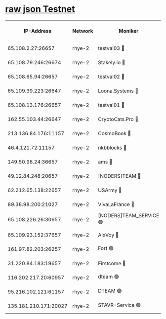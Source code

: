 
[raw json Testnet](https://rpc-check.quickt.stavr.tech/quickt/rpc-quickt-result.json)
=


<table><tr><th>IP-Address</th><th>Network</th><th>Moniker</th><th>Latest Block Height</th><th>Earliest Block Height</th><th>Catching Up</th><th>Tx Index</th><th>Voting Power</th><th>Scan Time</th></tr><tr><td>65.108.2.27:26657</td><td>rhye-2</td><td>testval03 🔴</td><td>531177</td><td>1</td><td>False</td><td>on</td><td>11002050</td><td>2024-01-27T12:44:19.336382994UTC</td></tr><tr><td>65.108.79.246:26674</td><td>rhye-2</td><td>Stakely.io 🔴</td><td>531177</td><td>1</td><td>False</td><td>on</td><td>10010</td><td>2024-01-27T12:44:21.873731700UTC</td></tr><tr><td>65.108.65.94:26657</td><td>rhye-2</td><td>testval02 🔴</td><td>531178</td><td>1</td><td>False</td><td>on</td><td>11002050</td><td>2024-01-27T12:44:24.733508913UTC</td></tr><tr><td>65.109.39.223:26647</td><td>rhye-2</td><td>Loona.Systems 🔴</td><td>531179</td><td>1</td><td>False</td><td>off</td><td>86949</td><td>2024-01-27T12:44:27.569631605UTC</td></tr><tr><td>65.108.13.176:26657</td><td>rhye-2</td><td>testval01 🔴</td><td>531179</td><td>1</td><td>False</td><td>on</td><td>13082010</td><td>2024-01-27T12:44:28.323683572UTC</td></tr><tr><td>162.55.103.44:26647</td><td>rhye-2</td><td>CryptoCats.Pro 🔴</td><td>531185</td><td>1</td><td>False</td><td>off</td><td>9999</td><td>2024-01-27T12:45:00.972189165UTC</td></tr><tr><td>213.136.84.176:11157</td><td>rhye-2</td><td>CosmoBook 🔴</td><td>531184</td><td>65301</td><td>False</td><td>off</td><td>1528057</td><td>2024-01-27T12:44:54.565429934UTC</td></tr><tr><td>46.4.121.72:11157</td><td>rhye-2</td><td>nkbblocks 🔴</td><td>531176</td><td>70101</td><td>False</td><td>off</td><td>81491</td><td>2024-01-27T12:44:11.050763672UTC</td></tr><tr><td>149.50.96.24:36657</td><td>rhye-2</td><td>ams 🔴</td><td>531182</td><td>133501</td><td>False</td><td>on</td><td>10786</td><td>2024-01-27T12:44:43.858521622UTC</td></tr><tr><td>49.12.84.248:20657</td><td>rhye-2</td><td>[NODERS]TEAM 🔴</td><td>531181</td><td>146001</td><td>False</td><td>on</td><td>59690</td><td>2024-01-27T12:44:41.414863719UTC</td></tr><tr><td>62.212.65.138:22657</td><td>rhye-2</td><td>USArmy 🔴</td><td>531177</td><td>198001</td><td>False</td><td>on</td><td>59069</td><td>2024-01-27T12:44:18.388744129UTC</td></tr><tr><td>89.38.98.200:21027</td><td>rhye-2</td><td>VivaLaFrance 🔴</td><td>531176</td><td>220501</td><td>False</td><td>off</td><td>10000</td><td>2024-01-27T12:44:13.595771980UTC</td></tr><tr><td>65.108.226.26:30657</td><td>rhye-2</td><td>[NODERS]TEAM_SERVICE 🟢</td><td>531179</td><td>241501</td><td>False</td><td>on</td><td>0</td><td>2024-01-27T12:44:27.918711829UTC</td></tr><tr><td>65.109.93.152:37657</td><td>rhye-2</td><td>AlxVoy 🔴</td><td>531176</td><td>315173</td><td>False</td><td>on</td><td>143351</td><td>2024-01-27T12:44:16.003945351UTC</td></tr><tr><td>161.97.82.203:26257</td><td>rhye-2</td><td>Fort 🟢</td><td>531175</td><td>330438</td><td>False</td><td>on</td><td>0</td><td>2024-01-27T12:44:10.760656297UTC</td></tr><tr><td>31.220.84.183:19657</td><td>rhye-2</td><td>Firstcome 🔴</td><td>531177</td><td>409501</td><td>False</td><td>off</td><td>724902</td><td>2024-01-27T12:44:18.843259007UTC</td></tr><tr><td>116.202.217.20:60957</td><td>rhye-2</td><td>dteam 🟢</td><td>531178</td><td>421794</td><td>False</td><td>on</td><td>0</td><td>2024-01-27T12:44:25.104576815UTC</td></tr><tr><td>95.216.102.121:61157</td><td>rhye-2</td><td>DTEAM 🟢</td><td>531178</td><td>519901</td><td>False</td><td>on</td><td>0</td><td>2024-01-27T12:44:22.320394643UTC</td></tr><tr><td>135.181.210.171:20027</td><td>rhye-2</td><td>STAVR-Service 🟢</td><td>531181</td><td>529201</td><td>False</td><td>on</td><td>0</td><td>2024-01-27T12:44:39.018936151UTC</td></tr></table>